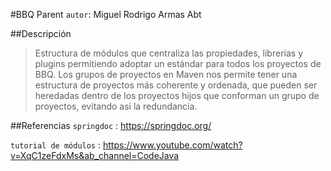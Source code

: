 #BBQ Parent
`autor`: Miguel Rodrigo Armas Abt

##Descripción
> Estructura de módulos que centraliza las propiedades, librerías y plugins permitiendo adoptar un estándar para todos los proyectos de BBQ. Los grupos de proyectos en Maven nos permite tener una estructura de proyectos más coherente y ordenada, que pueden ser heredadas dentro de los proyectos hijos que conforman un grupo de proyectos, evitando asi la redundancia.

##Referencias
`springdoc` : <https://springdoc.org/>

`tutorial de módulos` : <https://www.youtube.com/watch?v=XqC1zeFdxMs&ab_channel=CodeJava>



